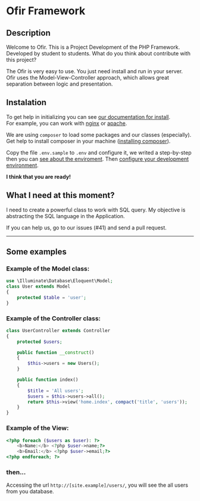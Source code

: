 # Ofir Framework

## Description

Welcome to Ofir. This is a Project Development of the PHP Framework. Developed by student to students. What do you think about contribute with this project?

The Ofir is very easy to use. You just need install and run in your server.\
Ofir uses the Model-View-Controller approach, which allows great separation between logic and presentation. 

## Instalation

To get help in initializing you can see [our documentation for install](https://github.com/valdiney/Ofir_Framework/tree/master/docs/install.md).\
For example, you can work with [nginx](https://github.com/valdiney/Ofir_Framework/tree/master/docs/install.md#nginx) or [apache](https://github.com/valdiney/Ofir_Framework/tree/master/docs/install.md#apache).

We are using `composer` to load some packages and our classes (especially).\
Get help to install composer in your machine ([installing composer](https://github.com/valdiney/Ofir_Framework/tree/master/docs/install.md#composer)).

Copy the file `.env.sample` to `.env` and configure it, we writed a step-by-step then you can [see about the enviroment](https://github.com/valdiney/Ofir_Framework/tree/master/docs/install.md#environment). Then [configure your development environment](https://github.com/valdiney/Ofir_Framework/tree/master/docs/install.md#development-environment).

**I think that you are ready!**

## What I need at this moment?

I need to create a powerful class to work with SQL query. My objective is abstracting the SQL language in the Application.

If you can help us, go to our issues (#41) and send a pull request.

---

## Some examples

### Example of the Model class:

```php
use \Illuminate\Database\Eloquent\Model;
class User extends Model
{
    protected $table = 'user';
}
```

### Example of the Controller class:

```php
class UserController extends Controller 
{
    protected $users;

    public function __construct()
    {
        $this->users = new Users();
    }

    public function index()
    {
        $title = 'All users';
        $users = $this->users->all();
        return $this->view('home.index', compact('title', 'users'));
    }
}
```

### Example of the View:

```php
<?php foreach ($users as $user): ?>
    <b>Name:</b> <?php $user->name;?>
    <b>Email:</b> <?php $user->email;?>
<?php endforeach; ?>
```

### then...

Accessing the url `http://[site.example]/users/`, you will see the all users from you database.

